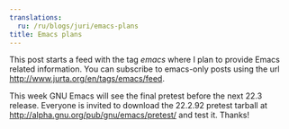 ```yaml
---
translations:
  ru: /ru/blogs/juri/emacs-plans
title: Emacs plans
---
```

This post starts a feed with the tag <em>emacs</em> where I plan to provide Emacs related information. You can subscribe to emacs-only posts using the url http://www.jurta.org/en/tags/emacs/feed.

This week GNU Emacs will see the final pretest before the next 22.3 release. Everyone is invited to download the 22.2.92 pretest tarball at http://alpha.gnu.org/pub/gnu/emacs/pretest/ and test it. Thanks!
